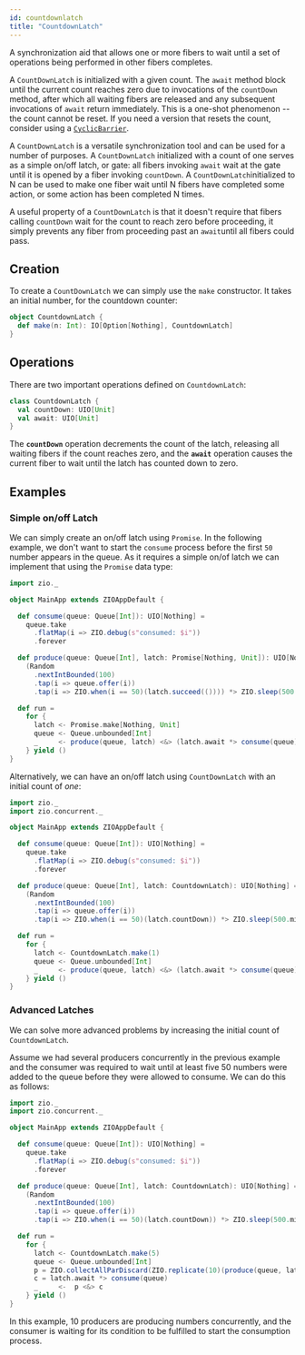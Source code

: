 ```yaml
---
id: countdownlatch
title: "CountdownLatch"
---
```

A synchronization aid that allows one or more fibers to wait until a set of operations being performed in other fibers completes.

A `CountDownLatch` is initialized with a given count. The `await` method block until the current count reaches zero due to invocations of the `countDown` method, after which all waiting fibers are released and any subsequent invocations of `await` return immediately. This is a one-shot phenomenon -- the count cannot be reset. If you need a version that
resets the count, consider using a [`CyclicBarrier`](cyclicbarrier.md).

A `CountDownLatch` is a versatile synchronization tool and can be used for a number of purposes. A `CountDownLatch` initialized with a count of one serves as a simple on/off latch, or gate: all fibers invoking `await` wait at the gate until it is opened by a fiber invoking `countDown`. A `CountDownLatch`initialized to N can be used to make one fiber wait until N fibers have completed some action, or some action has been completed N times.

A useful property of a `CountDownLatch` is that it doesn't require that fibers calling `countDown` wait for the count to reach zero before proceeding, it simply prevents any fiber from proceeding past an `await`until all fibers could pass.

## Creation

To create a `CountDownLatch` we can simply use the `make` constructor. It takes an initial number, for the countdown counter:

```scala
object CountdownLatch {
  def make(n: Int): IO[Option[Nothing], CountdownLatch]
}
```

## Operations

There are two important operations defined on `CountdownLatch`:

```scala
class CountdownLatch {
  val countDown: UIO[Unit]
  val await: UIO[Unit]
}
```

The **`countDown`** operation decrements the count of the latch, releasing all waiting fibers if the count reaches zero, and the **`await`** operation causes the current fiber to wait until the latch has counted down to zero.

## Examples

### Simple on/off Latch

We can simply create an on/off latch using `Promise`. In the following example, we don't want to start the `consume` process before the first `50` number appears in the queue. As it requires a simple on/of latch we can implement that using the `Promise` data type:

```scala mdoc:compile-only
import zio._

object MainApp extends ZIOAppDefault {

  def consume(queue: Queue[Int]): UIO[Nothing] =
    queue.take
      .flatMap(i => ZIO.debug(s"consumed: $i"))
      .forever

  def produce(queue: Queue[Int], latch: Promise[Nothing, Unit]): UIO[Nothing] =
    (Random
      .nextIntBounded(100)
      .tap(i => queue.offer(i))
      .tap(i => ZIO.when(i == 50)(latch.succeed(()))) *> ZIO.sleep(500.millis)).forever

  def run =
    for {
      latch <- Promise.make[Nothing, Unit]
      queue <- Queue.unbounded[Int]
      _     <- produce(queue, latch) <&> (latch.await *> consume(queue))
    } yield ()
}
```

Alternatively, we can have an on/off latch using `CountDownLatch` with an initial count of _one_:

```scala mdoc:compile-only
import zio._
import zio.concurrent._

object MainApp extends ZIOAppDefault {

  def consume(queue: Queue[Int]): UIO[Nothing] =
    queue.take
      .flatMap(i => ZIO.debug(s"consumed: $i"))
      .forever

  def produce(queue: Queue[Int], latch: CountdownLatch): UIO[Nothing] =
    (Random
      .nextIntBounded(100)
      .tap(i => queue.offer(i))
      .tap(i => ZIO.when(i == 50)(latch.countDown)) *> ZIO.sleep(500.millis)).forever

  def run =
    for {
      latch <- CountdownLatch.make(1)
      queue <- Queue.unbounded[Int]
      _     <- produce(queue, latch) <&> (latch.await *> consume(queue))
    } yield ()
}
```

### Advanced Latches

We can solve more advanced problems by increasing the initial count of `CountdownLatch`.

Assume we had several producers concurrently in the previous example and the consumer was required to wait until at least five 50 numbers were added to the queue before they were allowed to consume. We can do this as follows:

```scala mdoc:compile-only
import zio._
import zio.concurrent._

object MainApp extends ZIOAppDefault {

  def consume(queue: Queue[Int]): UIO[Nothing] =
    queue.take
      .flatMap(i => ZIO.debug(s"consumed: $i"))
      .forever

  def produce(queue: Queue[Int], latch: CountdownLatch): UIO[Nothing] =
    (Random
      .nextIntBounded(100)
      .tap(i => queue.offer(i))
      .tap(i => ZIO.when(i == 50)(latch.countDown)) *> ZIO.sleep(500.millis)).forever

  def run =
    for {
      latch <- CountdownLatch.make(5)
      queue <- Queue.unbounded[Int]
      p = ZIO.collectAllParDiscard(ZIO.replicate(10)(produce(queue, latch)))
      c = latch.await *> consume(queue)
      _     <-  p <&> c
    } yield ()
}
```

In this example, 10 producers are producing numbers concurrently, and the consumer is waiting for its condition to be fulfilled to start the consumption process.
